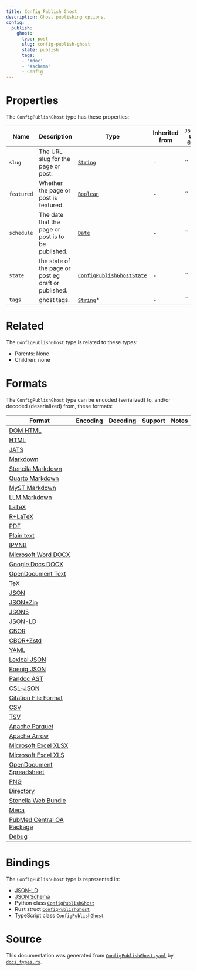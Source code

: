 ```yaml
---
title: Config Publish Ghost
description: Ghost publishing options.
config:
  publish:
    ghost:
      type: post
      slug: config-publish-ghost
      state: publish
      tags:
      - '#doc'
      - '#schema'
      - Config
---
```


# Properties

The `ConfigPublishGhost` type has these properties:

| Name       | Description                                          | Type                                                                                                    | Inherited from | `JSON-LD @id` | Aliases |
| ---------- | ---------------------------------------------------- | ------------------------------------------------------------------------------------------------------- | -------------- | ------------- | ------- |
| `slug`     | The URL slug for the page or post.                   | [`String`](https://stencila.ghost.io/docs/reference/schema/string)                                      | -              | ``            | -       |
| `featured` | Whether the page or post is featured.                | [`Boolean`](https://stencila.ghost.io/docs/reference/schema/boolean)                                    | -              | ``            | -       |
| `schedule` | The date that the page or post is to be published.   | [`Date`](https://stencila.ghost.io/docs/reference/schema/date)                                          | -              | ``            | -       |
| `state`    | the state of the page or post eg draft or published. | [`ConfigPublishGhostState`](https://stencila.ghost.io/docs/reference/schema/config-publish-ghost-state) | -              | ``            | -       |
| `tags`     | ghost tags.                                          | [`String`](https://stencila.ghost.io/docs/reference/schema/string)*                                     | -              | ``            | `tag`   |

# Related

The `ConfigPublishGhost` type is related to these types:

- Parents: None
- Children: none

# Formats

The `ConfigPublishGhost` type can be encoded (serialized) to, and/or decoded (deserialized) from, these formats:

| Format                                                                              | Encoding | Decoding | Support | Notes |
| ----------------------------------------------------------------------------------- | -------- | -------- | ------- | ----- |
| [DOM HTML](https://stencila.ghost.io/docs/reference/formats/dom.html)               |          |          |         |
| [HTML](https://stencila.ghost.io/docs/reference/formats/html)                       |          |          |         |
| [JATS](https://stencila.ghost.io/docs/reference/formats/jats)                       |          |          |         |
| [Markdown](https://stencila.ghost.io/docs/reference/formats/md)                     |          |          |         |
| [Stencila Markdown](https://stencila.ghost.io/docs/reference/formats/smd)           |          |          |         |
| [Quarto Markdown](https://stencila.ghost.io/docs/reference/formats/qmd)             |          |          |         |
| [MyST Markdown](https://stencila.ghost.io/docs/reference/formats/myst)              |          |          |         |
| [LLM Markdown](https://stencila.ghost.io/docs/reference/formats/llmd)               |          |          |         |
| [LaTeX](https://stencila.ghost.io/docs/reference/formats/latex)                     |          |          |         |
| [R+LaTeX](https://stencila.ghost.io/docs/reference/formats/rnw)                     |          |          |         |
| [PDF](https://stencila.ghost.io/docs/reference/formats/pdf)                         |          |          |         |
| [Plain text](https://stencila.ghost.io/docs/reference/formats/text)                 |          |          |         |
| [IPYNB](https://stencila.ghost.io/docs/reference/formats/ipynb)                     |          |          |         |
| [Microsoft Word DOCX](https://stencila.ghost.io/docs/reference/formats/docx)        |          |          |         |
| [Google Docs DOCX](https://stencila.ghost.io/docs/reference/formats/gdocx)          |          |          |         |
| [OpenDocument Text](https://stencila.ghost.io/docs/reference/formats/odt)           |          |          |         |
| [TeX](https://stencila.ghost.io/docs/reference/formats/tex)                         |          |          |         |
| [JSON](https://stencila.ghost.io/docs/reference/formats/json)                       |          |          |         |
| [JSON+Zip](https://stencila.ghost.io/docs/reference/formats/json.zip)               |          |          |         |
| [JSON5](https://stencila.ghost.io/docs/reference/formats/json5)                     |          |          |         |
| [JSON-LD](https://stencila.ghost.io/docs/reference/formats/jsonld)                  |          |          |         |
| [CBOR](https://stencila.ghost.io/docs/reference/formats/cbor)                       |          |          |         |
| [CBOR+Zstd](https://stencila.ghost.io/docs/reference/formats/cbor.zstd)             |          |          |         |
| [YAML](https://stencila.ghost.io/docs/reference/formats/yaml)                       |          |          |         |
| [Lexical JSON](https://stencila.ghost.io/docs/reference/formats/lexical)            |          |          |         |
| [Koenig JSON](https://stencila.ghost.io/docs/reference/formats/koenig)              |          |          |         |
| [Pandoc AST](https://stencila.ghost.io/docs/reference/formats/pandoc)               |          |          |         |
| [CSL-JSON](https://stencila.ghost.io/docs/reference/formats/csl)                    |          |          |         |
| [Citation File Format](https://stencila.ghost.io/docs/reference/formats/cff)        |          |          |         |
| [CSV](https://stencila.ghost.io/docs/reference/formats/csv)                         |          |          |         |
| [TSV](https://stencila.ghost.io/docs/reference/formats/tsv)                         |          |          |         |
| [Apache Parquet](https://stencila.ghost.io/docs/reference/formats/parquet)          |          |          |         |
| [Apache Arrow](https://stencila.ghost.io/docs/reference/formats/arrow)              |          |          |         |
| [Microsoft Excel XLSX](https://stencila.ghost.io/docs/reference/formats/xlsx)       |          |          |         |
| [Microsoft Excel XLS](https://stencila.ghost.io/docs/reference/formats/xls)         |          |          |         |
| [OpenDocument Spreadsheet](https://stencila.ghost.io/docs/reference/formats/ods)    |          |          |         |
| [PNG](https://stencila.ghost.io/docs/reference/formats/png)                         |          |          |         |
| [Directory](https://stencila.ghost.io/docs/reference/formats/directory)             |          |          |         |
| [Stencila Web Bundle](https://stencila.ghost.io/docs/reference/formats/swb)         |          |          |         |
| [Meca](https://stencila.ghost.io/docs/reference/formats/meca)                       |          |          |         |
| [PubMed Central OA Package](https://stencila.ghost.io/docs/reference/formats/pmcoa) |          |          |         |
| [Debug](https://stencila.ghost.io/docs/reference/formats/debug)                     |          |          |         |

# Bindings

The `ConfigPublishGhost` type is represented in:

- [JSON-LD](https://stencila.org/ConfigPublishGhost.jsonld)
- [JSON Schema](https://stencila.org/ConfigPublishGhost.schema.json)
- Python class [`ConfigPublishGhost`](https://github.com/stencila/stencila/blob/main/python/python/stencila/types/config_publish_ghost.py)
- Rust struct [`ConfigPublishGhost`](https://github.com/stencila/stencila/blob/main/rust/schema/src/types/config_publish_ghost.rs)
- TypeScript class [`ConfigPublishGhost`](https://github.com/stencila/stencila/blob/main/ts/src/types/ConfigPublishGhost.ts)

# Source

This documentation was generated from [`ConfigPublishGhost.yaml`](https://github.com/stencila/stencila/blob/main/schema/ConfigPublishGhost.yaml) by [`docs_types.rs`](https://github.com/stencila/stencila/blob/main/rust/schema-gen/src/docs_types.rs).
